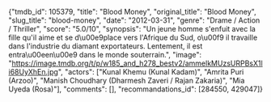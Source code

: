 {"tmdb_id": 105379, "title": "Blood Money", "original_title": "Blood Money", "slug_title": "blood-money", "date": "2012-03-31", "genre": "Drame / Action / Thriller", "score": "5.0/10", "synopsis": "Un jeune homme s'enfuit avec la fille qu'il aime et se d\u00e9place vers l'Afrique du Sud, o\u00f9 il travaille dans l'industrie du diamant exportateurs. Lentement, il est entra\u00een\u00e9 dans le monde souterrain.", "image": "https://image.tmdb.org/t/p/w185_and_h278_bestv2/ammelkMUzsURPBsX1li68UyXhEn.jpg", "actors": ["Kunal Khemu (Kunal Kadam)", "Amrita Puri (Arzoo)", "Manish Choudhary (Dharmesh Zaveri / Rajan Zakaria)", "Mia Uyeda (Rosa)"], "comments": [], "recommandations_id": [284550, 429047]}